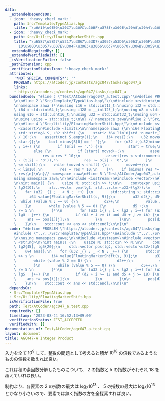 ```yaml
---
data:
  _extendedDependsOn:
  - icon: ':heavy_check_mark:'
    path: Src/Template/TypeAlias.hpp
    title: "\u6A19\u6E96\u30C7\u30FC\u30BF\u578B\u306E\u30A8\u30A4\u30EA\u30A2\u30B9"
  - icon: ':heavy_check_mark:'
    path: Src/Utility/FloatingMarkerShift.hpp
    title: "\u6587\u5B57\u5217\u3067\u53D7\u3051\u53D6\u3063\u305F\u5C0F\u6570\u3092\
      10\u500D\u3057\u307E\u304F\u3063\u3066\u6574\u6570\u306B\u3059\u308B\u3084\u3064"
  _extendedRequiredBy: []
  _extendedVerifiedWith: []
  _isVerificationFailed: false
  _pathExtension: cpp
  _verificationStatusIcon: ':heavy_check_mark:'
  attributes:
    '*NOT_SPECIAL_COMMENTS*': ''
    PROBLEM: https://atcoder.jp/contests/agc047/tasks/agc047_a
    links:
    - https://atcoder.jp/contests/agc047/tasks/agc047_a
  bundledCode: "#line 1 \"Test/AtCoder/agc047_a.test.cpp\"\n#define PROBLEM \"https://atcoder.jp/contests/agc047/tasks/agc047_a\"\
    \n\n#line 2 \"Src/Template/TypeAlias.hpp\"\n\n#include <cstdint>\n#include <cstddef>\n\
    \nnamespace zawa {\n\nusing i16 = std::int16_t;\nusing i32 = std::int32_t;\nusing\
    \ i64 = std::int64_t;\nusing i128 = __int128_t;\n\nusing u8 = std::uint8_t;\n\
    using u16 = std::uint16_t;\nusing u32 = std::uint32_t;\nusing u64 = std::uint64_t;\n\
    \nusing usize = std::size_t;\n\n} // namespace zawa\n#line 2 \"Src/Utility/FloatingMarkerShift.hpp\"\
    \n\n#line 4 \"Src/Utility/FloatingMarkerShift.hpp\"\n\n#include <string>\n#include\
    \ <cassert>\n#include <limits>\n\nnamespace zawa {\n\ni64 FloatingMarkerShift(const\
    \ std::string& S, u32 shift) {\n    static i64 lim10{std::numeric_limits<i64>::max()\
    \ / 10};\n    assert(not S.empty());\n    i64 res{};\n    u32 moved{};\n    bool\
    \ start{};\n    bool minus{S[0] == '-'};\n    for (u32 i{(u32)minus} ; i < S.size()\
    \ ; i++) {\n        if (S[i] == '.') {\n            start = true;\n        }\n\
    \        else {\n            if (start) moved++;\n            assert(res < lim10);\n\
    \            res = res * 10;\n            assert(res < std::numeric_limits<i64>::max()\
    \ - (S[i] - '0'));\n            res += S[i] - '0';\n        }\n    }\n    assert(moved\
    \ <= shift);\n    while (moved < shift) {\n        moved++;\n        assert(res\
    \ < lim10);\n        res = res * 10;\n    }\n    if (minus) res *= -1;\n    return\
    \ res;\n}\n\n}// namespace zawa\n#line 5 \"Test/AtCoder/agc047_a.test.cpp\"\n\n\
    using namespace zawa;\n\n#include <iostream>\n#include <vector>\n#line 11 \"Test/AtCoder/agc047_a.test.cpp\"\
    \n\nint main() {\n    usize N; std::cin >> N;\n\n    constexpr usize lg2{45},\
    \ lg5{20};\n    std::vector pos(lg2, std::vector<u32>(lg5));\n    \n    u64 ans{};\n\
    \    for (u32 _{} ; _ < N ; _++) {\n        std::string s; std::cin >> s;\n  \
    \      i64 value{FloatingMarkerShift(s, 9)};\n        u32 d2{}, d5{};\n      \
    \  while (value % 2 == 0) {\n            d2++;\n            value /= 2;\n    \
    \    }\n        while (value % 5 == 0) {\n            d5++;\n            value\
    \ /= 5;\n        }\n\n        for (u32 i{} ; i < lg2 ; i++) for (u32 j{} ; j <\
    \ lg5 ; j++) {\n            if (d2 + i >= 18 and d5 + j >= 18) {\n           \
    \     ans += pos[i][j];\n            }\n        }\n\n        pos[d2][d5]++;\n\
    \    }\n\n    std::cout << ans << std::endl;\n\n}\n"
  code: "#define PROBLEM \"https://atcoder.jp/contests/agc047/tasks/agc047_a\"\n\n\
    #include \"../../Src/Template/TypeAlias.hpp\"\n#include \"../../Src/Utility/FloatingMarkerShift.hpp\"\
    \n\nusing namespace zawa;\n\n#include <iostream>\n#include <vector>\n#include\
    \ <string>\n\nint main() {\n    usize N; std::cin >> N;\n\n    constexpr usize\
    \ lg2{45}, lg5{20};\n    std::vector pos(lg2, std::vector<u32>(lg5));\n    \n\
    \    u64 ans{};\n    for (u32 _{} ; _ < N ; _++) {\n        std::string s; std::cin\
    \ >> s;\n        i64 value{FloatingMarkerShift(s, 9)};\n        u32 d2{}, d5{};\n\
    \        while (value % 2 == 0) {\n            d2++;\n            value /= 2;\n\
    \        }\n        while (value % 5 == 0) {\n            d5++;\n            value\
    \ /= 5;\n        }\n\n        for (u32 i{} ; i < lg2 ; i++) for (u32 j{} ; j <\
    \ lg5 ; j++) {\n            if (d2 + i >= 18 and d5 + j >= 18) {\n           \
    \     ans += pos[i][j];\n            }\n        }\n\n        pos[d2][d5]++;\n\
    \    }\n\n    std::cout << ans << std::endl;\n\n}\n"
  dependsOn:
  - Src/Template/TypeAlias.hpp
  - Src/Utility/FloatingMarkerShift.hpp
  isVerificationFile: true
  path: Test/AtCoder/agc047_a.test.cpp
  requiredBy: []
  timestamp: '2023-08-14 16:52:13+09:00'
  verificationStatus: TEST_ACCEPTED
  verifiedWith: []
documentation_of: Test/AtCoder/agc047_a.test.cpp
layout: document
title: AGC047-A Integer Product
---
```


入力を全て $10^9$ して、整数の問題として考えると積が $10^18$ の倍数であるようなものの個数を数えれば良い。

これは積の素因数分解したものについて、 $2$ の指数と $5$ の指数がそれぞれ $18$ を超えていれば良い。

制約より、各要素の $2$ の指数の最大は $\log_2{10^{13}}$ 、 $5$ の指数の最大は $\log_5{10^{13}}$ とかなり小さいので、要素では無く指数の方を全探索すれば良い。
